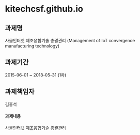 # kitechcsf.github.io

## 과제명
사물인터넷 제조융합기술 총괄관리 (Management of IoT convergence manufacturing technology)

## 과제기간
2015-06-01 ~ 2018-05-31 (1차)

## 과제책임자
김홍석 

#### 과제내용
사물인터넷 제조융합기술 총괄관리
